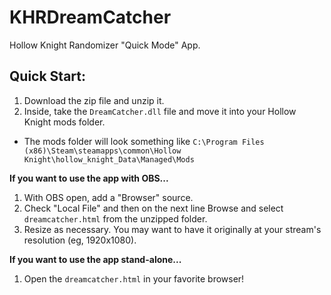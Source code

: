 # KHRDreamCatcher
Hollow Knight Randomizer "Quick Mode" App.

## Quick Start:

1. Download the zip file and unzip it.
2. Inside, take the `DreamCatcher.dll` file and move it into your Hollow Knight mods folder.
  - The mods folder will look something like
  `C:\Program Files (x86)\Steam\steamapps\common\Hollow Knight\hollow_knight_Data\Managed\Mods`

**If you want to use the app with OBS...**
1. With OBS open, add a "Browser" source.
2. Check "Local File" and then on the next line Browse and select `dreamcatcher.html` from the unzipped folder.
3. Resize as necessary.  You may want to have it originally at your stream's resolution (eg, 1920x1080).

**If you want to use the app stand-alone...**
1. Open the `dreamcatcher.html` in your favorite browser!